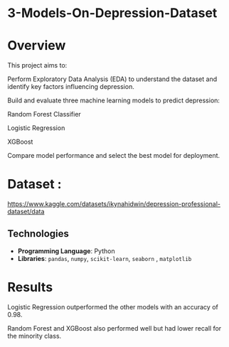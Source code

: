 # 3-Models-On-Depression-Dataset
# Overview
This project aims to:

Perform Exploratory Data Analysis (EDA) to understand the dataset and identify key factors influencing depression.

Build and evaluate three machine learning models to predict depression:

Random Forest Classifier

Logistic Regression

XGBoost

Compare model performance and select the best model for deployment.
# Dataset :
https://www.kaggle.com/datasets/ikynahidwin/depression-professional-dataset/data
## Technologies
- **Programming Language**: Python
- **Libraries**: `pandas`, `numpy`, `scikit-learn`, `seaborn` , `matplotlib`
# Results
Logistic Regression outperformed the other models with an accuracy of 0.98.

Random Forest and XGBoost also performed well but had lower recall for the minority class.
